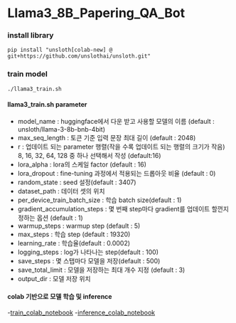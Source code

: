 # Llama3_8B_Papering_QA_Bot
### install library
```
pip install "unsloth[colab-new] @ git+https://github.com/unslothai/unsloth.git"
```

### train model
```
./llama3_train.sh
```
#### llama3_train.sh parameter
- model_name : huggingface에서 다운 받고 사용할 모델의 이름 (default : unsloth/llama-3-8b-bnb-4bit)
- max_seq_length : 토큰 기준 입력 문장 최대 길이 (default : 2048)
- r : 업데이트 되는 parameter 행렬(작을 수록 업데이트 되는 행렬의 크기가 작음)  8, 16, 32, 64, 128 중 하나 선택해서 작성 (default:16)
- lora_alpha : lora의 스케일 factor (default : 16)
- lora_dropout : fine-tuning 과정에서 적용되는 드롭아웃 비율 (default : 0)
- random_state : seed 설정(default : 3407)
- dataset_path : 데이터 셋의 위치
- per_device_train_batch_size : 학습 batch size(default : 1)
- gradient_accumulation_steps : 몇 번째 step마다 gradient를 업데이트 할껀지 정하는 옵션 (default : 1)
- warmup_steps : warmup step (default : 5)
- max_steps : 학습 step (default : 19320)
- learning_rate : 학습율(default : 0.0002)
- logging_steps : log가 나타나는 step(default : 100)
- save_steps  : 몇 스탭마다 모델을 저장(default : 500)
- save_total_limit : 모델을 저장하는 최대 개수 지정 (default : 3)
- output_dir : 모델 저장 위치

#### colab 기반으로 모델 학습 및 inference
-[train_colab_notebook](https://github.com/Kang812/Llama3_8B_Papering_QA_Bot/blob/main/colab_notebook/llama_3_8B_train.ipynb)
-[inference_colab_notebook](https://github.com/Kang812/Llama3_8B_Papering_QA_Bot/blob/main/colab_notebook/llama_3_8B_inference.ipynb)

